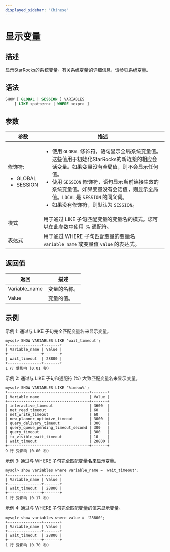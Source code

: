 ```yaml
---
displayed_sidebar: "Chinese"
---
```


# 显示变量

## 描述

显示StarRocks的系统变量。有关系统变量的详细信息，请参见[系统变量](../../../reference/System_variable.md)。

## 语法

```SQL
SHOW [ GLOBAL | SESSION ] VARIABLES
    [ LIKE <pattern> | WHERE <expr> ]
```

## 参数

| **参数**               | **描述**                                                     |
| ------------------------ | ------------------------------------------------------------ |
| 修饰符:<ul><li>GLOBAL</li><li>SESSION</li></ul> | <ul><li>使用 `GLOBAL` 修饰符，语句显示全局系统变量值。这些值用于初始化StarRocks的新连接的相应会话变量。如果变量没有全局值，则不会显示任何值。</li><li>使用 `SESSION` 修饰符，语句显示当前连接生效的系统变量值。如果变量没有会话值，则显示全局值。`LOCAL` 是 `SESSION` 的同义词。</li><li>如果没有修饰符，则默认为 `SESSION`。</li></ul> |
| 模式                     | 用于通过 LIKE 子句匹配变量的变量名的模式。您可以在此参数中使用 % 通配符。                        |
| 表达式                   | 用于通过 WHERE 子句匹配变量的变量名 `variable_name` 或变量值 `value` 的表达式。                   |

## 返回值

| **返回**        | **描述**                   |
| -------------- | -------------------------- |
| Variable_name  | 变量的名称。                |
| Value          | 变量的值。                  |

## 示例

示例 1: 通过与 LIKE 子句完全匹配变量名来显示变量。

```Plain
mysql> SHOW VARIABLES LIKE 'wait_timeout';
+---------------+-------+
| Variable_name | Value |
+---------------+-------+
| wait_timeout  | 28800 |
+---------------+-------+
1 行 受影响 (0.01 秒)
```

示例 2: 通过与 LIKE 子句和通配符 (%) 大致匹配变量名来显示变量。

```Plain
mysql> SHOW VARIABLES LIKE '%imeou%';
+------------------------------------+-------+
| Variable_name                      | Value |
+------------------------------------+-------+
| interactive_timeout                | 3600  |
| net_read_timeout                   | 60    |
| net_write_timeout                  | 60    |
| new_planner_optimize_timeout       | 3000  |
| query_delivery_timeout             | 300   |
| query_queue_pending_timeout_second | 300   |
| query_timeout                      | 300   |
| tx_visible_wait_timeout            | 10    |
| wait_timeout                       | 28800 |
+------------------------------------+-------+
9 行 受影响 (0.00 秒)
```

示例 3: 通过与 WHERE 子句完全匹配变量名来显示变量。

```Plain
mysql> show variables where variable_name = 'wait_timeout';
+---------------+-------+
| Variable_name | Value |
+---------------+-------+
| wait_timeout  | 28800 |
+---------------+-------+
1 行 受影响 (0.17 秒)
```

示例 4: 通过与 WHERE 子句完全匹配变量的值来显示变量。

```Plain
mysql> show variables where value = '28800';
+---------------+-------+
| Variable_name | Value |
+---------------+-------+
| wait_timeout  | 28800 |
+---------------+-------+
1 行 受影响 (0.70 秒)
```